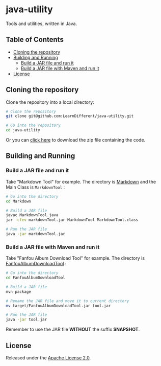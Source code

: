 # java-utility

Tools and utilities, written in Java.

## Table of Contents

* [Cloning the repository](#cloning-the-repository)
* [Building and Running](#building-and-running)
	* [Build a JAR file and run it](#build-a-jar-file-and-run-it) 
	* [Build a JAR file with Maven and run it](#build-a-jar-file-with-maven-and-run-it)
* [License](#license)

## Cloning the repository

Clone the repository into a local directory:

```bash
# Clone the repository
git clone git@github.com:LearnDifferent/java-utility.git

# Go into the repository
cd java-utility
```

Or you can [click here](https://github.com/LearnDifferent/java-utility/archive/refs/heads/master.zip) to download the zip file containing the code.

## Building and Running

### Build a JAR file and run it

Take "Markdown Tool" for example. The directory is [Markdown](./Markdown) and the Main Class is `MarkdownTool` :

```bash
# Go into the directory 
cd Markdown

# Build a JAR file
javac MarkdownTool.java
jar -cfev markdownTool.jar MarkdownTool MarkdownTool.class

# Run the JAR file
java -jar markdownTool.jar
```

### Build a JAR file with Maven and run it

Take "Fanfou Album Download Tool" for example. The directory is [FanfouAlbumDownloadTool](./FanfouAlbumDownloadTool) :

```bash
# Go into the directory 
cd FanfouAlbumDownloadTool

# Build a JAR file
mvn package

# Rename the JAR file and move it to current directory
mv target/FanfouAlbumDownloadTool.jar tool.jar

# Run the JAR file
java -jar tool.jar
```

Remember to use the JAR file **WITHOUT** the suffix **SNAPSHOT**.

## License

Released under the [Apache License 2.0](https://www.apache.org/licenses/LICENSE-2.0.txt).
